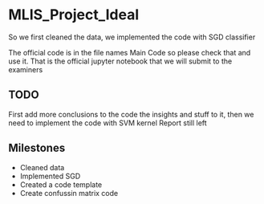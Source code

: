 # MLIS_Project_Ideal 


So we first cleaned the data, we implemented the code with SGD classifier 


The official code is in the file names Main Code so please check that and use it.
That is the official jupyter notebook that we will submit to the examiners


## TODO 

First add more conclusions to the code the insights and stuff to it, then we need to implement the code with SVM kernel 
Report still left


## Milestones  
* Cleaned data 
* Implemented SGD 
* Created a code template
* Create confussin matrix code 
